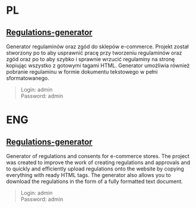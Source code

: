 # PL
## [Regulations-generator](https://generator.filipmackiewicz.pl/)
Generator regulaminów oraz zgód do sklepów e-commerce. Projekt został stworzony po to aby usprawnić pracę przy tworzeniu regulaminów oraz zgód oraz po to aby szybko i sprawnie wrzucić regulaminy na stronę kopiując wszystko z gotowymi tagami HTML. Generator umożliwia również pobranie regulaminu w formie dokumentu tekstowego w pełni sformatowanego.
> Login: admin <br/>
> Password: admin

# ENG
## [Regulations-generator](https://generator.filipmackiewicz.pl/)
Generator of regulations and consents for e-commerce stores. The project was created to improve the work of creating regulations and approvals and to quickly and efficiently upload regulations onto the website by copying everything with ready HTML tags. The generator also allows you to download the regulations in the form of a fully formatted text document.
> Login: admin <br/>
> Password: admin
